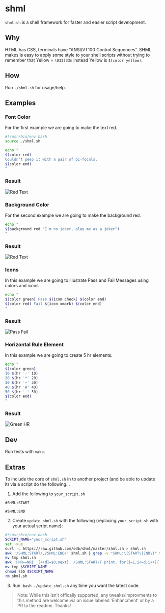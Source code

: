shml
====

`shml.sh` is a shell framework for faster and easier script development.

## Why

HTML has CSS, terminals have "ANSI/VT100 Control Sequences". SHML makes is easy to apply some style to your shell scripts without trying to remember that Yellow = `\033[33m` instead Yellow is `$(color yellow)`.

## How

Run `./shml.sh` for usage/help.

## Examples

### Font Color
For the first example we are going to make the text red.

```sh
#!/usr/bin/env bash
source ./shml.sh

echo "
$(color red)
Couldn’t peep it with a pair of bi-focals.
$(color end)
"
```
### Result

![Red Text](http://jdorfman.cdnconnect.com/odb/images/odb-red-text.jpg)

### Background Color
For the second example we are going to make the background red.

```sh
echo "
$(background red "I'm no joker, play me as a joker")
"
```
### Result

![Red Text](http://jdorfman.cdnconnect.com/odb/images/odb-bkg-red.jpg)

### Icons
In this example we are going to illustrate Pass and Fail Messages using colors and icons

```sh
echo "
$(color green) Pass $(icon check) $(color end)
$(color red) Fail $(icon xmark) $(color end)
"
```
### Result

![Pass Fail](http://jdorfman.cdnconnect.com/odb/images/odb-pass-fail.jpg)

### Horizontal Rule Element
In this example we are going to create 5 hr elements.

```sh
echo "
$(color green)
10 $(hr '-' 10)
20 $(hr '*' 20)
30 $(hr '~' 30)
40 $(hr '#' 40)
50 $(hr '_' 50)
$(color end)
"
```
### Result

![Green HR](http://jdorfman.cdnconnect.com/odb/images/odb-green-hr.jpg)

## Dev

Run tests with `make`.

## Extras

To include the core of `shml.sh` in to another project (and be able to update it) via a script do the following...

1. Add the following to `your_script.sh`

```
#SHML:START

#SHML:END
```

2. Create `update_shml.sh` with the following (replacing `your_script.sh` with your actual script name):

```sh
#!/usr/bin/env bash
SCRIPT_NAME="your_script.sh"
set -xue
curl -L https://raw.github.com/odb/shml/master/shml.sh > shml.sh
awk '/SHML:START/,/SHML:END/' shml.sh | grep -v "SHML:\(START\|END\)" > tmp
mv tmp shml.sh
awk 'FNR==NR{ _[++d]=$0;next}; /SHML:START/{ print; for(i=1;i<=d;i++){ print _[i] }; f=1;next; }; /SHML:END/{f=0}!f' shml.sh $SCRIPT_NAME > tmp
mv tmp $SCRIPT_NAME
chmod 755 $SCRIPT_NAME
rm shml.sh
```

3. Run: `bash ./update_shml.sh` any time you want the latest code.

> Note: While this isn't offically supported, any tweaks/improvments to this method are welcome via an issue labeled 'Enhancment' or by a PR to the readme. Thanks!
